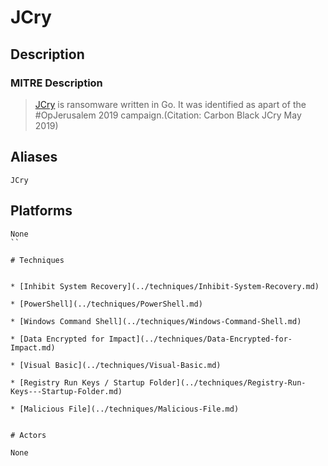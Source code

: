 
# JCry

## Description

### MITRE Description

> [JCry](https://attack.mitre.org/software/S0389) is ransomware written in Go. It was identified as apart of the #OpJerusalem 2019 campaign.(Citation: Carbon Black JCry May 2019)

## Aliases

```
JCry
```

## Platforms

```
None
``

# Techniques


* [Inhibit System Recovery](../techniques/Inhibit-System-Recovery.md)

* [PowerShell](../techniques/PowerShell.md)
    
* [Windows Command Shell](../techniques/Windows-Command-Shell.md)
    
* [Data Encrypted for Impact](../techniques/Data-Encrypted-for-Impact.md)
    
* [Visual Basic](../techniques/Visual-Basic.md)
    
* [Registry Run Keys / Startup Folder](../techniques/Registry-Run-Keys---Startup-Folder.md)
    
* [Malicious File](../techniques/Malicious-File.md)
    

# Actors

None
